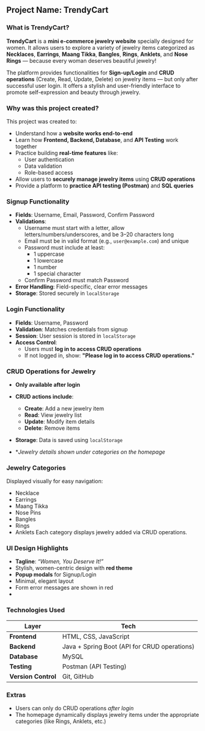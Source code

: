 ## **Project Name**: TrendyCart

### **What is TrendyCart?**

**TrendyCart** is a **mini e-commerce jewelry website** specially designed for women. It allows users to explore a variety of jewelry items categorized as **Necklaces**, **Earrings**, **Maang Tikka**, **Bangles**, **Rings**, **Anklets**, and **Nose Rings** — because every woman deserves beautiful jewelry!

The platform provides functionalities for **Sign-up/Login** and **CRUD operations** (Create, Read, Update, Delete) on jewelry items — but only after successful user login. It offers a stylish and user-friendly interface to promote self-expression and beauty through jewelry.

### **Why was this project created?**

This project was created to:

* Understand how a **website works end-to-end**
* Learn how **Frontend, Backend, Database**, and **API Testing** work together
* Practice building **real-time features** like:
  * User authentication
  * Data validation
  * Role-based access
* Allow users to **securely manage jewelry items** using **CRUD operations**
* Provide a platform to **practice API testing (Postman)** and **SQL queries**

### **Signup Functionality**

* **Fields**: Username, Email, Password, Confirm Password
* **Validations**:
  * Username must start with a letter, allow letters/numbers/underscores, and be 3–20 characters long
  * Email must be in valid format (e.g., `user@example.com`) and unique
  * Password must include at least:
    * 1 uppercase
    * 1 lowercase
    * 1 number
    * 1 special character
  * Confirm Password must match Password
* **Error Handling**: Field-specific, clear error messages
* **Storage**: Stored securely in `localStorage`

### **Login Functionality**

* **Fields**: Username, Password
* **Validation**: Matches credentials from signup
* **Session**: User session is stored in `localStorage`
* **Access Control**:
  * Users must **log in to access CRUD operations**
  * If not logged in, show: **"Please log in to access CRUD operations."**

### **CRUD Operations for Jewelry**

* **Only available after login**
* **CRUD actions include**:

  * **Create**: Add a new jewelry item
  * **Read**: View jewelry list
  * **Update**: Modify item details
  * **Delete**: Remove items
* **Storage**: Data is saved using `localStorage`
* **Jewelry details shown under categories on the homepage*

### **Jewelry Categories**

Displayed visually for easy navigation:
* Necklace
* Earrings
* Maang Tikka
* Nose Pins
* Bangles
* Rings
* Anklets
Each category displays jewelry added via CRUD operations.

### **UI Design Highlights**

* **Tagline**: *“Women, You Deserve It!”*
* Stylish, women-centric design with **red theme**
* **Popup modals** for Signup/Login
* Minimal, elegant layout
* Form error messages are shown in red
* 
### **Technologies Used**

| Layer               | Tech                                         |
| ------------------- | -------------------------------------------- |
| **Frontend**        | HTML, CSS, JavaScript                        |
| **Backend**         | Java + Spring Boot (API for CRUD operations) |
| **Database**        | MySQL                                        |
| **Testing**         | Postman (API Testing)                        |
| **Version Control** | Git, GitHub                                  |

### **Extras**

* Users can only do CRUD operations *after login*
* The homepage dynamically displays jewelry items under the appropriate categories (like Rings, Anklets, etc.)

